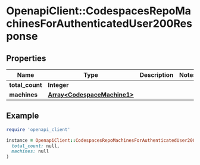 # OpenapiClient::CodespacesRepoMachinesForAuthenticatedUser200Response

## Properties

| Name | Type | Description | Notes |
| ---- | ---- | ----------- | ----- |
| **total_count** | **Integer** |  |  |
| **machines** | [**Array&lt;CodespaceMachine1&gt;**](CodespaceMachine1.md) |  |  |

## Example

```ruby
require 'openapi_client'

instance = OpenapiClient::CodespacesRepoMachinesForAuthenticatedUser200Response.new(
  total_count: null,
  machines: null
)
```

